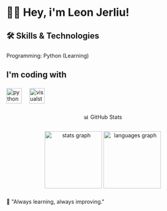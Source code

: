 <h1 align="left">👋🏻 Hey, i'm Leon Jerliu!</h1>

###

<h2 align="left">🛠️ Skills & Technologies</h2>

###

<p align="left">Programming: Python (Learning)</p>

###

<h2 align="left">I'm coding with</h2>

###

<div align="left">
  <img src="https://cdn.jsdelivr.net/gh/devicons/devicon/icons/python/python-original.svg" height="40" alt="python logo"  />
  <img width="12" />
  <img src="https://cdn.jsdelivr.net/gh/devicons/devicon/icons/visualstudio/visualstudio-plain.svg" height="40" alt="visualstudio logo"  />
</div>

###

<p align="center">📊 GitHub Stats</p>

###

<div align="center">
  <img src="https://github-readme-stats.vercel.app/api?username=developmenttt&hide_title=false&hide_rank=true&show_icons=true&include_all_commits=true&count_private=true&disable_animations=false&theme=dracula&locale=en&hide_border=true&order=1&custom_title=Stats" height="150" alt="stats graph"  />
  <img src="https://github-readme-stats.vercel.app/api/top-langs?username=developmenttt&locale=en&hide_title=false&layout=compact&card_width=320&langs_count=5&theme=dracula&hide_border=true&order=2" height="150" alt="languages graph"  />
</div>

###

<p align="left">🎯 "Always learning, always improving."</p>

###

<div align="left">
</div>

###
